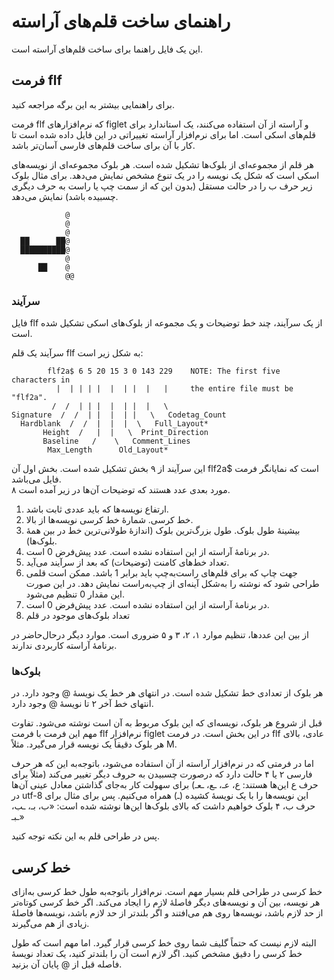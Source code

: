 # راهنمای ساخت قلم‌های آراسته
این یک فایل راهنما برای ساخت قلم‌های آراسته است.

## فرمت flf

برای راهنمایی بیشتر به این برگه مراجعه کنید.

فرمت flf که نرم‌افزارهای figlet و آراسته از آن استفاده می‌کنند، یک استاندارد برای قلم‌های اسکی است. اما برای نرم‌افزار آراسته تغییراتی در این فایل داده شده است تا کار با آن برای ساخت قلم‌های فارسی آسان‌تر باشد.

هر قلم از مجموعه‌ای از بلوک‌ها تشکیل شده است. هر بلوک مجموعه‌ای از نویسه‌های اسکی است که شکل یک نویسه را در یک تنوع مشخص نمایش می‌دهد. برای مثال بلوک زیر حرف ب را در حالت مستقل (بدون این که از سمت چپ یا راست به حرف دیگری چسبیده باشد) نمایش می‌دهد.

```
            @
            @
            @
  ██      ██@
  ██████████@
            @
      ██    @
            @@
```

### سرآیند

فایل flf از یک سرآیند، چند خط توضیحات و یک مجموعه از بلوک‌های اسکی تشکیل شده است.

سرآیند یک قلم flf به شکل زیر است:

```
        flf2a$ 6 5 20 15 3 0 143 229    NOTE: The first five characters in
          |  | | | |  |  | |  |   |     the entire file must be "flf2a".
         /  /  | | |  |  | |  |   \
Signature  /  /  | |  |  | |   \   Codetag_Count
  Hardblank  /  /  |  |  |  \   Full_Layout*
       Height  /   |  |   \  Print_Direction
       Baseline   /    \   Comment_Lines
        Max_Length      Old_Layout*
```

این سرآیند از ۹ بخش تشکیل شده است. بخش اول آن flf2a$ است که نمایانگر فرمت فایل می‌باشد.  
۸ مورد بعدی عدد هستند که توضیحات آن‌ها در زیر آمده است.
1.  ارتفاع نویسه‌ها که باید عددی ثابت باشد.
2. خط کرسی. شمارهٔ خط کرسی نویسه‌ها از بالا.
3. بیشینهٔ طول بلوک. طول بزرگ‌ترین بلوک (اندازهٔ طولانی‌ترین خط در بین همهٔ بلوک‌ها).
4. در برنامهٔ آراسته از این استفاده نشده است. عدد پیش‌فرض 0 است.
5. تعداد خط‌های کامنت (توضیحات) که بعد از سرآیند می‌آید.
6. جهت چاپ که برای قلم‌های راست‌به‌چپ باید برابر 1 باشد. ممکن است قلمی طراحی شود که نوشته را به‌شکل آینه‌ای از چپ‌به‌راست نمایش دهد. در این صورت این مقدار 0 تنظیم می‌شود.
7. در برنامهٔ آراسته از این استفاده نشده است. عدد پیش‌فرض 0 است.
8. تعداد بلوک‌های موجود در قلم

از بین این عددها، تنظیم موارد ۱، ۲، ۳ و ۵ ضروری است. موارد دیگر درحال‌حاضر در برنامهٔ آراسته کاربردی ندارند.

### بلوک‌ها

هر بلوک از تعدادی خط تشکیل شده است. در انتهای هر خط یک نویسهٔ @ وجود دارد. در انتهای خط آخر ۲ تا نویسهٔ @ وجود دارد.


قبل از شروع هر بلوک، نویسه‌ای که این بلوک مربوط به آن است نوشته می‌شود. تفاوت مهم این فرمت با فرمت flf نرم‌افزار figlet در این بخش است. در فرمت flf عادی، بالای هر بلوک دقیقاً یک نویسه قرار می‌گیرد. مثلاً M. 

اما در فرمتی که در نرم‌افزار آراسته از آن استفاده می‌شود، باتوجه‌به این که هر حرف فارسی ۲ یا ۴ حالت دارد که درصورت چسبیدن به حروف دیگر تغییر می‌کند (مثلاً برای حرف ع این‌ها هستند: ع، عـ، ـع، ـعـ) برای سهولت کار به‌جای گذاشتن معادل عینی آن‌ها در utf-8 این نویسه‌ها را با یک نویسهٔ کشیده (ـ) همراه می‌کنیم. پس برای مثال برای حرف ب، ۴ بلوک خواهیم داشت که بالای بلوک‌ها این‌ها نوشته شده است: «ب، بـ، ـب، ـبـ»

پس در طراحی قلم به این نکته توجه کنید.

## خط کرسی
خط کرسی در طراحی قلم بسیار مهم است. نرم‌افزار باتوجه‌به طول خط کرسی به‌ازای هر نویسه، بین آن و نویسه‌های دیگر فاصلهٔ لازم را ایجاد می‌کند. اگر خط کرسی کوتاه‌تر از حد لازم باشد، نویسه‌ها روی هم می‌افتند و اگر بلندتر از حد لازم باشد، نویسه‌ها فاصلهٔ زیادی از هم می‌گیرند.

البته لازم نیست که حتماً گلیف شما روی خط کرسی قرار گیرد. اما مهم است که طول خط کرسی را دقیق مشخص کنید. اگر لازم است آن را بلندتر کنید، یک تعداد نویسهٔ فاصله قبل از @ پایان آن بزنید.